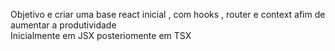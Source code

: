Objetivo e criar uma base react inicial , com hooks , router e context afim de aumentar a produtividade<br>
Inicialmente em JSX posteriomente em TSX
